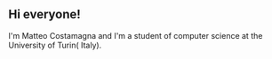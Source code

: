 ## Hi everyone!

I'm Matteo Costamagna and I'm a student of computer science at the University of Turin( Italy).
